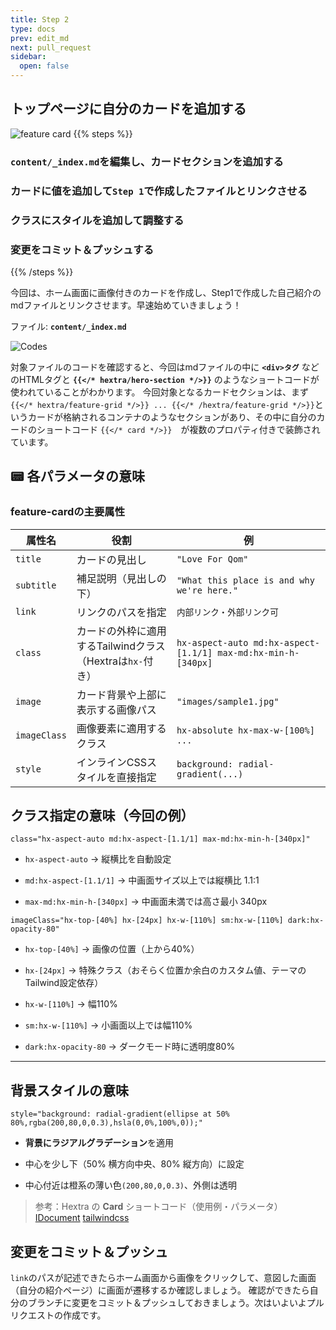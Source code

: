 ```yaml
---
title: Step 2
type: docs
prev: edit_md
next: pull_request
sidebar:
  open: false
---
```


## トップページに自分のカードを追加する

![feature card](/images/feature_card.jpg)
{{% steps %}}

### `content/_index.md`を編集し、カードセクションを追加する

### カードに値を追加して`Step 1`で作成したファイルとリンクさせる

### クラスにスタイルを追加して調整する

### 変更をコミット＆プッシュする

{{% /steps %}}

今回は、ホーム画面に画像付きのカードを作成し、Step1で作成した自己紹介のmdファイルとリンクさせます。早速始めていきましょう！

ファイル: **`content/_index.md`**

![Codes](/images/codes.jpg)


対象ファイルのコードを確認すると、今回はmdファイルの中に **`<div>タグ`** などのHTMLタグと **`{{</* hextra/hero-section */>}}`** のようなショートコードが使われていることがわかります。
今回対象となるカードセクションは、まず`{{</* hextra/feature-grid */>}} ... {{</* /hextra/feature-grid */>}}`というカードが格納されるコンテナのようなセクションがあり、その中に自分のカードのショートコード `{{</* card */>}}`　が複数のプロパティ付きで装飾されています。

##  📟 各パラメータの意味

### feature-cardの主要属性

| 属性名          | 役割                                     | 例                                                             |
| ------------ | -------------------------------------- | ------------------------------------------------------------- |
| `title`      | カードの見出し                                | `"Love For Qom"`                                              |
| `subtitle`   | 補足説明（見出しの下）                            | `"What this place is and why we're here."`                    |
| `link`       | リンクのパスを指定                              | `内部リンク・外部リンク可`                                                |
| `class`      | カードの外枠に適用するTailwindクラス（Hextraは`hx-`付き） | `hx-aspect-auto md:hx-aspect-[1.1/1] max-md:hx-min-h-[340px]` |
| `image`      | カード背景や上部に表示する画像パス                      | `"images/sample1.jpg"`                                        |
| `imageClass` | 画像要素に適用するクラス                           | `hx-absolute hx-max-w-[100%] ...`                             |
| `style`      | インラインCSSスタイルを直接指定                      | `background: radial-gradient(...)`                            |


##  クラス指定の意味（今回の例）

```
class="hx-aspect-auto md:hx-aspect-[1.1/1] max-md:hx-min-h-[340px]"
```

- `hx-aspect-auto` → 縦横比を自動設定
    
- `md:hx-aspect-[1.1/1]` → 中画面サイズ以上では縦横比 1.1:1
    
- `max-md:hx-min-h-[340px]` → 中画面未満では高さ最小 340px



```
imageClass="hx-top-[40%] hx-[24px] hx-w-[110%] sm:hx-w-[110%] dark:hx-opacity-80"
```

- `hx-top-[40%]` → 画像の位置（上から40%）
    
- `hx-[24px]` → 特殊クラス（おそらく位置か余白のカスタム値、テーマのTailwind設定依存）
    
- `hx-w-[110%]` → 幅110%
    
- `sm:hx-w-[110%]` → 小画面以上では幅110%
    
- `dark:hx-opacity-80` → ダークモード時に透明度80%
    

---

## 背景スタイルの意味


```
style="background: radial-gradient(ellipse at 50% 80%,rgba(200,80,0,0.3),hsla(0,0%,100%,0));"
```

- **背景にラジアルグラデーション**を適用
    
- 中心を少し下（50% 横方向中央、80% 縦方向）に設定
    
- 中心付近は橙系の薄い色`(200,80,0,0.3)`、外側は透明

> 参考：Hextra の **Card** ショートコード（使用例・パラメータ） [IDocument](https://imfing.github.io/hextra/docs/guide/shortcodes/cards/)
> [tailwindcss](https://tailwindcss.com/docs/installation/using-vite)

## 変更をコミット＆プッシュ

`link`のパスが記述できたらホーム画面から画像をクリックして、意図した画面（自分の紹介ページ）に画面が遷移するか確認しましょう。
確認ができたら自分のブランチに変更をコミット＆プッシュしておきましょう。次はいよいよプルリクエストの作成です。